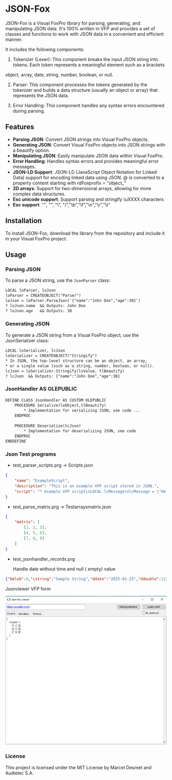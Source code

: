 # JSON-Fox

JSON-Fox is a Visual FoxPro library for parsing, generating, and manipulating JSON data. It's 100% written in VFP and provides a set of classes and functions to work with JSON data in a convenient and efficient manner.

It includes the following components:

1. Tokenizer (Lexer): This component breaks the input JSON string into tokens. 
Each token represents a meaningful element such as a brackets 

object, array, date, string, number, boolean, or null.

2. Parser: This component processes the tokens generated by the tokenizer and builds a data structure (usually an object or array) that represents the JSON data.

3. Error Handling: This component handles any syntax errors encountered during parsing.

## Features

- **Parsing JSON**: Convert JSON strings into Visual FoxPro objects.
- **Generating JSON**: Convert Visual FoxPro objects into JSON strings with a beautify option.
- **Manipulating JSON**: Easily manipulate JSON data within Visual FoxPro.
- **Error Handling**: Handles syntax errors and provides meaningful error messages.
- **JSON-LD Support**: JSON-LD (JavaScript Object Notation for Linked Data) support for encoding linked data using JSON.
@ is converted to a property content starting with rdFoxprofix = "object_"
- **2D arrays**: Support for two-dimensional arrays, allowing for more complex data structures.
- **Esc unicode support**: Support parsing and stringify \uXXXX characters  
- **Esc support**: 	'\"', "\",  "\\", "\/","\b","\f","\n","\r","\t"

## Installation

To install JSON-Fox, download the library from the repository and include it in your Visual FoxPro project.

## Usage

### Parsing JSON

To parse a JSON string, use the `JsonParser` class:

```foxpro
LOCAL loParser, loJson
loParser = CREATEOBJECT("Parser")
loJson = loParser.ParseJson('{"name":"John Doe","age":30}')
? loJson.name  && Outputs: John Doe
? loJson.age   && Outputs: 30
```

### Generating JSON

To generate a JSON string from a Visual FoxPro object, use the JsonSerializer class:

```foxpro
LOCAL loSerializer, lcJson
loSerializer = CREATEOBJECT("Stringify")
* In JSON, the top-level structure can be an object, an array,
* or a single value (such as a string, number, boolean, or null).
lcJson = loSerializer.Stringify(lvValue, tlBeautify)
? lcJson  && Outputs: {"name":"John Doe","age":30}
```

### JsonHandler AS OLEPUBLIC 

```foxpro
DEFINE CLASS JsonHandler AS CUSTOM OLEPUBLIC
    PROCEDURE Serialize(loObject,tlBeautify)
        * Implementation for serializing JSON, see code ...
    ENDPROC

    PROCEDURE Deserialize(tcJson)
        * Implementation for deserializing JSON, see code
    ENDPROC
ENDDEFINE
```
### Json Test programs
* test_parser_scripts.prg   -> Scripts.json
```json
{
    "name": "ExampleScript",
    "description": "This is an example VFP script stored in JSON.",
    "script": "* Example VFP script\nLOCAL lcMessage\nlcMessage = \"Hello, World!\"\n? lcMessage"
}
```
* test_parse_matrix.prg     -> Testarraysmatrix.json
```json
{
    "matrix": [
        [1, 2, 3],
        [4, 5, 6],
        [7, 8, 9]
    ]
}
```
* test_jsonhandler_records.prg 

    Handle date without time and null ( empty) value  

```json
{"bblob":0,"cstring":"Sample String","ddate":"2025-01-23","ddouble":123.45,"ffloat":123,"iinteger":123,"lboolean":true,"mmemo":"Sample Memo","nnumber":123.45,"tdatetime":"2025-01-23T11:39:00Z","vvarchar":"Sample Varchar"}
```

Jsonviewer VFP form 

![alt text](image.png)

### License

This project is licensed under the MIT License by Marcel Desmet and Audielec S.A.
